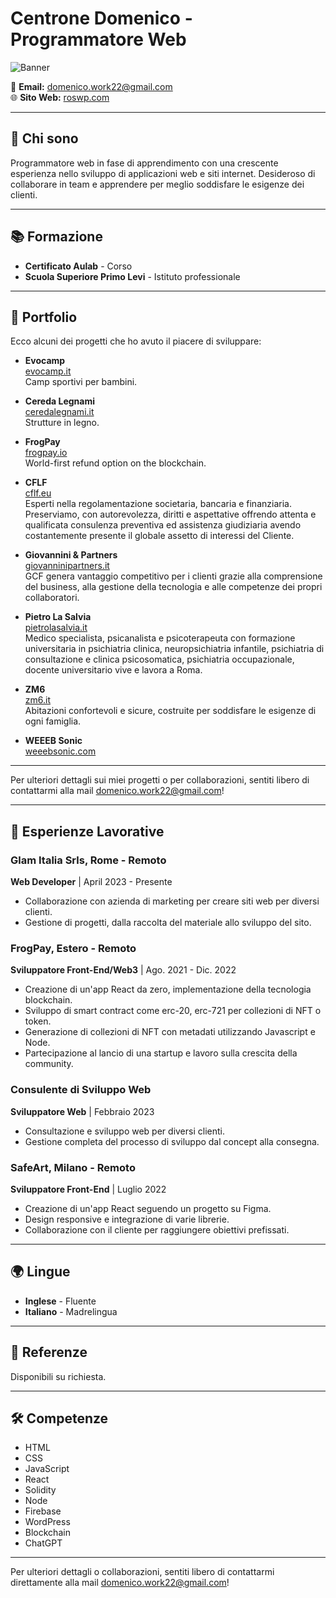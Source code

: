 # Centrone Domenico - Programmatore Web

![Banner](link-all'immagine-del-banner-se-ce-ne-è-uno)

📧 **Email:** [domenico.work22@gmail.com](mailto:domenico.work22@gmail.com)  
🌐 **Sito Web:** [roswp.com](http://roswp.com)  

---

## 🙋 Chi sono
Programmatore web in fase di apprendimento con una crescente esperienza nello sviluppo di applicazioni web e siti internet. Desideroso di collaborare in team e apprendere per meglio soddisfare le esigenze dei clienti.

---

## 📚 Formazione
- **Certificato Aulab** - Corso
- **Scuola Superiore Primo Levi** - Istituto professionale

---

## 🎨 Portfolio

Ecco alcuni dei progetti che ho avuto il piacere di sviluppare:

- **Evocamp**  
  [evocamp.it](https://www.evocamp.it/)  
  Camp sportivi per bambini.

- **Cereda Legnami**  
  [ceredalegnami.it](https://www.ceredalegnami.it/)  
  Strutture in legno.

- **FrogPay**  
  [frogpay.io](https://frogpay.io/)  
  World-first refund option on the blockchain.

- **CFLF**  
  [cflf.eu](https://cflf.eu/)  
  Esperti nella regolamentazione societaria, bancaria e finanziaria. Preserviamo, con autorevolezza, diritti e aspettative offrendo attenta e qualificata consulenza preventiva ed assistenza giudiziaria avendo costantemente presente il globale assetto di interessi del Cliente.

- **Giovannini & Partners**  
  [giovanninipartners.it](https://giovanninipartners.it/)  
  GCF genera vantaggio competitivo per i clienti grazie alla comprensione del business, alla gestione della tecnologia e alle competenze dei propri collaboratori.

- **Pietro La Salvia**  
  [pietrolasalvia.it](https://pietrolasalvia.it/)  
  Medico specialista, psicanalista e psicoterapeuta con formazione universitaria in psichiatria clinica, neuropsichiatria infantile, psichiatria di consultazione e clinica psicosomatica, psichiatria occupazionale, docente universitario vive e lavora a Roma.

- **ZM6**  
  [zm6.it](https://zm6.it/)  
  Abitazioni confortevoli e sicure, costruite per soddisfare le esigenze di ogni famiglia.

- **WEEEB Sonic**  
  [weeebsonic.com](https://weeebsonic.com/)

---

Per ulteriori dettagli sui miei progetti o per collaborazioni, sentiti libero di contattarmi alla mail domenico.work22@gmail.com!

---

## 💼 Esperienze Lavorative
### Glam Italia Srls, Rome - Remoto
**Web Developer** | April 2023 - Presente  
- Collaborazione con azienda di marketing per creare siti web per diversi clienti.
- Gestione di progetti, dalla raccolta del materiale allo sviluppo del sito.

### FrogPay, Estero - Remoto
**Sviluppatore Front-End/Web3** | Ago. 2021 - Dic. 2022  
- Creazione di un'app React da zero, implementazione della tecnologia blockchain.
- Sviluppo di smart contract come erc-20, erc-721 per collezioni di NFT o token.
- Generazione di collezioni di NFT con metadati utilizzando Javascript e Node.
- Partecipazione al lancio di una startup e lavoro sulla crescita della community.

### Consulente di Sviluppo Web
**Sviluppatore Web** | Febbraio 2023  
- Consultazione e sviluppo web per diversi clienti.
- Gestione completa del processo di sviluppo dal concept alla consegna.

### SafeArt, Milano - Remoto
**Sviluppatore Front-End** | Luglio 2022  
- Creazione di un'app React seguendo un progetto su Figma.
- Design responsive e integrazione di varie librerie.
- Collaborazione con il cliente per raggiungere obiettivi prefissati.

---

## 🌍 Lingue
- **Inglese** - Fluente
- **Italiano** - Madrelingua

---

## 👤 Referenze
Disponibili su richiesta.

---

## 🛠 Competenze
- HTML
- CSS
- JavaScript
- React
- Solidity
- Node
- Firebase
- WordPress
- Blockchain
- ChatGPT

---

Per ulteriori dettagli o collaborazioni, sentiti libero di contattarmi direttamente alla mail domenico.work22@gmail.com!
